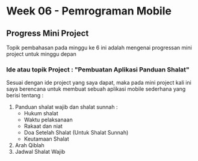 <h1> Week 06 - Pemrograman Mobile</h1>

<h2>Progress Mini Project </h2>
Topik pembahasan pada minggu ke 6 ini adalah mengenai progressan mini project untuk minggu depan
<h3>Ide atau topik Project : "Pembuatan Aplikasi Panduan Shalat"</h3>
Sesuai dengan ide project yang saya dapat, maka pada mini project kali ini saya berencana untuk membuat sebuah aplikasi mobile sederhana 
yang berisi tentang :

1. Panduan shalat wajib dan shalat sunnah :
   - Hukum shalat
   - Waktu pelaksanaan
   - Rakaat dan niat
   - Doa Setelah Shalat (Untuk Shalat Sunnah)
   - Keutamaan Shalat
2. Arah Qiblah
3. Jadwal Shalat Wajib 


